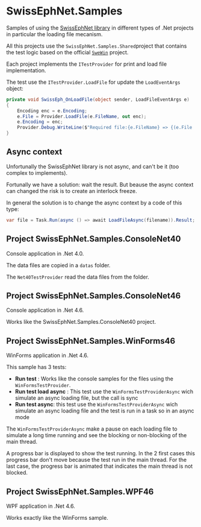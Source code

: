 # SwissEphNet.Samples

Samples of using the [SwissEphNet library](https://github.com/ygrenier/SwissEphNet) in
different types of .Net projects in particular the loading file
mecanism.

All this projects use the `SwissEphNet.Samples.Shared`project 
that contains the test logic based on the official [`SweWin`](https://github.com/ygrenier/SwissEphNet/tree/master/Programs/SweWin) 
project.

Each project implements the `ITestProvider` for print and
load file implementation.

The test use the `ITestProvider.LoadFile` for update the `LoadEventArgs` 
object:

```csharp
private void SwissEph_OnLoadFile(object sender, LoadFileEventArgs e)
{
    Encoding enc = e.Encoding;
    e.File = Provider.LoadFile(e.FileName, out enc);
    e.Encoding = enc;
    Provider.Debug.WriteLine($"Required file:{e.FileName} => {(e.File != null ? "OK" : "Not found")}");
}
```

## Async context

Unfortunally the SwissEphNet library is not async, and can't be it (too complex to implements).

Fortunally we have a solution: wait the result. But beause the async context can changed the
risk is to create an interlock freeze.

In general the solution is to change the async context by a code of this type:
```csharp
var file = Task.Run(async () => await LoadFileAsync(filename)).Result;
```

## Project SwissEphNet.Samples.ConsoleNet40

Console application in .Net 4.0.

The data files are copied in a `datas` folder.

The `Net40TestProvider` read the data files from the folder.

## Project SwissEphNet.Samples.ConsoleNet46

Console application in .Net 4.6.

Works like the SwissEphNet.Samples.ConsoleNet40 project.

## Project SwissEphNet.Samples.WinForms46

WinForms application in .Net 4.6.

This sample has 3 tests:

- **Run test** : Works like the console samples for the 
files using the `WinFormsTestProvider`.
- **Run test load async** : This test use the `WinFormsTestProviderAsync`
wich simulate an async loading file, but the call is sync
- **Run test async**: this test use the `WinFormsTestProviderAsync`
wich simulate an async loading file and the test is run in a task so in 
an async mode

The `WinFormsTestProviderAsync` make a pause on each loading file to
simulate a long time running and see the blocking or non-blocking of the main 
thread.

A progress bar is displayed to show the test running. In the 2 first cases
this progress bar don't move because the test run in the main thread. For
the last case, the progress bar is animated that indicates the main thread
is not blocked.

## Project SwissEphNet.Samples.WPF46

WPF application in .Net 4.6.

Works exactly like the WinForms sample.
